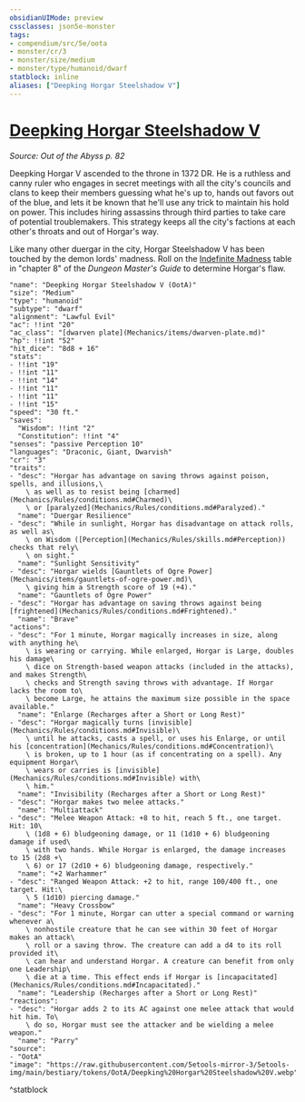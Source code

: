 ```yaml
---
obsidianUIMode: preview
cssclasses: json5e-monster
tags:
- compendium/src/5e/oota
- monster/cr/3
- monster/size/medium
- monster/type/humanoid/dwarf
statblock: inline
aliases: ["Deepking Horgar Steelshadow V"]
---
```

# [Deepking Horgar Steelshadow V](Mechanics\bestiary\npc/deepking-horgar-steelshadow-v-oota.md)
*Source: Out of the Abyss p. 82*  

Deepking Horgar V ascended to the throne in 1372 DR. He is a ruthless and canny ruler who engages in secret meetings with all the city's councils and clans to keep their members guessing what he's up to, hands out favors out of the blue, and lets it be known that he'll use any trick to maintain his hold on power. This includes hiring assassins through third parties to take care of potential troublemakers. This strategy keeps all the city's factions at each other's throats and out of Horgar's way.

Like many other duergar in the city, Horgar Steelshadow V has been touched by the demon lords' madness. Roll on the [Indefinite Madness](Mechanics/tables/indefinite-madness.md) table in "chapter 8" of the *Dungeon Master's Guide* to determine Horgar's flaw.

```statblock
"name": "Deepking Horgar Steelshadow V (OotA)"
"size": "Medium"
"type": "humanoid"
"subtype": "dwarf"
"alignment": "Lawful Evil"
"ac": !!int "20"
"ac_class": "[dwarven plate](Mechanics/items/dwarven-plate.md)"
"hp": !!int "52"
"hit_dice": "8d8 + 16"
"stats":
- !!int "19"
- !!int "11"
- !!int "14"
- !!int "11"
- !!int "11"
- !!int "15"
"speed": "30 ft."
"saves":
  "Wisdom": !!int "2"
  "Constitution": !!int "4"
"senses": "passive Perception 10"
"languages": "Draconic, Giant, Dwarvish"
"cr": "3"
"traits":
- "desc": "Horgar has advantage on saving throws against poison, spells, and illusions,\
    \ as well as to resist being [charmed](Mechanics/Rules/conditions.md#Charmed)\
    \ or [paralyzed](Mechanics/Rules/conditions.md#Paralyzed)."
  "name": "Duergar Resilience"
- "desc": "While in sunlight, Horgar has disadvantage on attack rolls, as well as\
    \ on Wisdom ([Perception](Mechanics/Rules/skills.md#Perception)) checks that rely\
    \ on sight."
  "name": "Sunlight Sensitivity"
- "desc": "Horgar wields [Gauntlets of Ogre Power](Mechanics/items/gauntlets-of-ogre-power.md)\
    \ giving him a Strength score of 19 (+4)."
  "name": "Gauntlets of Ogre Power"
- "desc": "Horgar has advantage on saving throws against being [frightened](Mechanics/Rules/conditions.md#Frightened)."
  "name": "Brave"
"actions":
- "desc": "For 1 minute, Horgar magically increases in size, along with anything he\
    \ is wearing or carrying. While enlarged, Horgar is Large, doubles his damage\
    \ dice on Strength-based weapon attacks (included in the attacks), and makes Strength\
    \ checks and Strength saving throws with advantage. If Horgar lacks the room to\
    \ become Large, he attains the maximum size possible in the space available."
  "name": "Enlarge (Recharges after a Short or Long Rest)"
- "desc": "Horgar magically turns [invisible](Mechanics/Rules/conditions.md#Invisible)\
    \ until he attacks, casts a spell, or uses his Enlarge, or until his [concentration](Mechanics/Rules/conditions.md#Concentration)\
    \ is broken, up to 1 hour (as if concentrating on a spell). Any equipment Horgar\
    \ wears or carries is [invisible](Mechanics/Rules/conditions.md#Invisible) with\
    \ him."
  "name": "Invisibility (Recharges after a Short or Long Rest)"
- "desc": "Horgar makes two melee attacks."
  "name": "Multiattack"
- "desc": "Melee Weapon Attack: +8 to hit, reach 5 ft., one target. Hit: 10\
    \ (1d8 + 6) bludgeoning damage, or 11 (1d10 + 6) bludgeoning damage if used\
    \ with two hands. While Horgar is enlarged, the damage increases to 15 (2d8 +\
    \ 6) or 17 (2d10 + 6) bludgeoning damage, respectively."
  "name": "+2 Warhammer"
- "desc": "Ranged Weapon Attack: +2 to hit, range 100/400 ft., one target. Hit:\
    \ 5 (1d10) piercing damage."
  "name": "Heavy Crossbow"
- "desc": "For 1 minute, Horgar can utter a special command or warning whenever a\
    \ nonhostile creature that he can see within 30 feet of Horgar makes an attack\
    \ roll or a saving throw. The creature can add a d4 to its roll provided it\
    \ can hear and understand Horgar. A creature can benefit from only one Leadership\
    \ die at a time. This effect ends if Horgar is [incapacitated](Mechanics/Rules/conditions.md#Incapacitated)."
  "name": "Leadership (Recharges after a Short or Long Rest)"
"reactions":
- "desc": "Horgar adds 2 to its AC against one melee attack that would hit him. To\
    \ do so, Horgar must see the attacker and be wielding a melee weapon."
  "name": "Parry"
"source":
- "OotA"
"image": "https://raw.githubusercontent.com/5etools-mirror-3/5etools-img/main/bestiary/tokens/OotA/Deepking%20Horgar%20Steelshadow%20V.webp"
```
^statblock